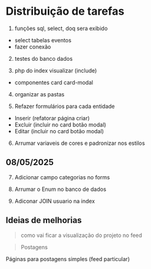 # Distribuição de tarefas

1. funções sql, select, doq sera exibido 
- select tabelas eventos
- fazer conexão

2. testes do banco dados

3. php do index visualizar (include)
 + componentes
card
card-modal

4. organizar as pastas 

5. Refazer formulários para cada entidade
- Inserir (refatorar página criar)
- Excluir (incluir no card botão modal)
- Editar (incluir no card botão modal)

6. Arrumar variaveis de cores e padronizar nos estilos 

## 08/05/2025

7. Adicionar campo categorias no forms

8. Arrumar o Enum no banco de dados

9. Adiconar JOIN usuario na index



## Ideias de melhorias 

> como vai ficar a visualização do projeto no feed

> Postagens 

Páginas para postagens simples (feed particular)


